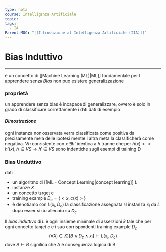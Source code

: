 ```yaml
---
type: nota
course: Intelligenza Artificiale
topic: 
tags:
  - IA
Parent MOC: "[[Introduzione al Intelligenza Artificiale (IIA)]]"
---
```


# Bias Induttivo
---
è un concetto di [[Machine Learning (ML)|ML]] fondamentale per l apprendere senza _BIas_ non puo esistere generalizzazione 

### proprietà
un apprendere senza bias è incapace di generalizzare, ovvero è solo in grado di classificare correttamente i dati dati di esempio
##### Dimostrazione
ogni instanza non osservata verra classificata come positiva da precisamente meta delle ipotesi mentre l altra meta la classificherà come negativa. 
$\forall h$ consistente con $x$ $\exists h‘$ identica a $h$ tranne che per $h(x) <>h’(x), h\in VS \rightarrow h’ \in VS$ sono indentiche sugli esempi di training D



### Bias Unduttivo
dati
- un algoritmo di [[ML - Concept Learning|concept learning]] $L$
- instanze $X$ 
- un concetto target c
- training example $D_c = \{<x,c(x)>\}$
- è denotiamo con $L(x_i,D_c)$  la classificazione assegnata al instanza $x_i$ da $L$ dopo esser stato allenato su $D_c$

Il _bias induttivo_ di $L$ è ogni insieme minimale di asserzioni $B$ tale che per ogni concetto target $c$ e i suo corrispondenti  training example $D_c$ $$(\forall X_i \in X)[B \land D_C \land x_i] \vdash L(x_i,D_c)$$
dove $A\vdash B$ significa che A è conseguenza logica di B